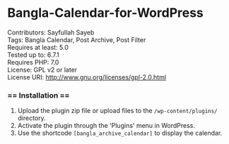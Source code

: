 # Bangla-Calendar-for-WordPress

Contributors: Sayfullah Sayeb<br>
Tags: Bangla Calendar, Post Archive, Post Filter<br>
Requires at least: 5.0<br>
Tested up to: 6.7.1<br>
Requires PHP: 7.0<br>
License: GPL v2 or later<br>
License URI: http://www.gnu.org/licenses/gpl-2.0.html<br>

### == Installation ==
1. Upload the plugin zip file or upload files to the `/wp-content/plugins/` directory.
2. Activate the plugin through the 'Plugins' menu in WordPress.
3. Use the shortcode `[bangla_archive_calendar]` to display the calendar.
